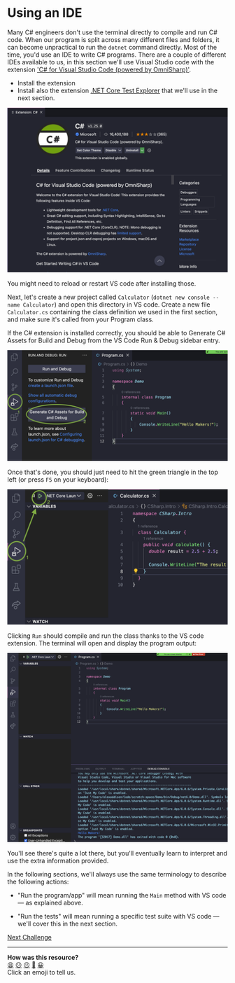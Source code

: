 # Using an IDE

<!-- OMITTED -->

Many C# engineers don't use the terminal directly to compile and run C# code. When our program is split across many different files and folders, it can become unpractical to run the `dotnet` command directly. Most of the time, you'd use an IDE to write C# programs. There are a couple of different IDEs available to us, in this section we'll use Visual Studio code with the extension ['C# for Visual Studio Code (powered by OmniSharp)'](https://marketplace.visualstudio.com/items?itemName=ms-dotnettools.csharp).

  * Install the extension
  * Install also the extension [.NET Core Test Explorer](https://marketplace.visualstudio.com/items?itemName=formulahendry.dotnet-test-explorer) that we'll use in the next section.

![Extension screenshot](resources/01_extension.png)
  

You might need to reload or restart VS code after installing those.

Next, let's create a new project called `Calculator` (`dotnet new console --name Calculator`) and open this directory in VS code. Create a new file `Calculator.cs` containing the class definition we used in the first section, and make sure it's called from your Program class.

If the C# extension is installed correctly, you should be able to Generate C# Assets for Build and Debug from the VS Code Run & Debug sidebar entry.

![Generate C# Assets](resources/02_generate_assets.png)

Once that's done, you should just need to hit the green triangle in the top left (or press `F5` on your keyboard):

![Run and debug](resources/03_run_and_debug.png)

Clicking `Run` should compile and run the class thanks to the VS code extension. The terminal will open and display the program output:

![Debug output](resources/04_debug_output.png)

You'll see there's quite a lot there, but you'll eventually learn to interpret and use the extra information provided.

<!-- OMITTED -->

In the following sections, we'll always use the same terminology to describe the following actions:
  * "Run the program/app" will mean running the `Main` method with VS code — as explained above.
  <!-- OMITTED -->
  * "Run the tests" will mean running a specific test suite with VS code — we'll cover this in the next section.

[Next Challenge](04_testing_with_nunit.md)

<!-- BEGIN GENERATED SECTION DO NOT EDIT -->

---

**How was this resource?**  
[😫](https://airtable.com/shrUJ3t7KLMqVRFKR?prefill_Repository=makersacademy%2Fcsharp-fundamentals&prefill_File=main%2F03_ide.md&prefill_Sentiment=😫) [😕](https://airtable.com/shrUJ3t7KLMqVRFKR?prefill_Repository=makersacademy%2Fcsharp-fundamentals&prefill_File=main%2F03_ide.md&prefill_Sentiment=😕) [😐](https://airtable.com/shrUJ3t7KLMqVRFKR?prefill_Repository=makersacademy%2Fcsharp-fundamentals&prefill_File=main%2F03_ide.md&prefill_Sentiment=😐) [🙂](https://airtable.com/shrUJ3t7KLMqVRFKR?prefill_Repository=makersacademy%2Fcsharp-fundamentals&prefill_File=main%2F03_ide.md&prefill_Sentiment=🙂) [😀](https://airtable.com/shrUJ3t7KLMqVRFKR?prefill_Repository=makersacademy%2Fcsharp-fundamentals&prefill_File=main%2F03_ide.md&prefill_Sentiment=😀)  
Click an emoji to tell us.

<!-- END GENERATED SECTION DO NOT EDIT -->
